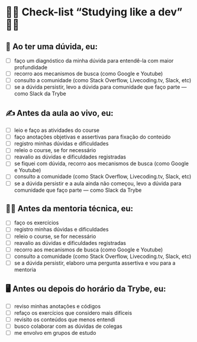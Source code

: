 #  :woman_technologist: Check-list “Studying like a dev” :technologist:

## :pencil: Ao ter uma dúvida, eu:

- [ ] faço um diagnóstico da minha dúvida para entendê-la com maior profundidade
- [ ] recorro aos mecanismos de busca (como Google e Youtube)
- [ ] consulto a comunidade (como Stack Overflow, Livecoding.tv, Slack, etc)
- [ ] se a dúvida persistir, levo a dúvida para comunidade que faço parte — como Slack da Trybe

## :writing_hand: Antes da aula ao vivo, eu:
- [ ] leio e faço as atividades do course
- [ ] faço anotações objetivas e assertivas para fixação do conteúdo
- [ ] registro minhas dúvidas e dificuldades
- [ ] releio o course, se for necessário
- [ ] reavalio as dúvidas e dificuldades registradas
- [ ] se fiquei com dúvida, recorro aos mecanismos de busca (como Google e Youtube)
- [ ] consulto a comunidade (como Stack Overflow, Livecoding.tv, Slack, etc)
- [ ] se a dúvida persistir e a aula ainda não começou, levo a dúvida para comunidade que faço parte — como Slack da Trybe

## :muscle::brain: Antes da mentoria técnica, eu:
- [ ] faço os exercícios
- [ ] registro minhas dúvidas e dificuldades
- [ ] releio o course, se for necessário
- [ ] reavalio as dúvidas e dificuldades registradas
- [ ] recorro aos mecanismos de busca (como Google e Youtube)
- [ ] consulto a comunidade (como Stack Overflow, Livecoding.tv, Slack, etc)
- [ ] se a dúvida persistir, elaboro uma pergunta assertiva e vou para a mentoria

## :desktop_computer: Antes ou depois do horário da Trybe, eu:
- [ ] reviso minhas anotações e códigos
- [ ] refaço os exercícios que considero mais difíceis
- [ ] revisito os conteúdos que menos entendi
- [ ] busco colaborar com as dúvidas de colegas
- [ ] me envolvo em grupos de estudo